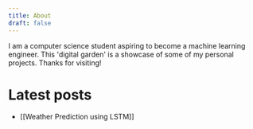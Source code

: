 ```yaml
---
title: About
draft: false
---
```

I am a computer science student aspiring to become a machine learning engineer. This 'digital garden' is a showcase of some of my personal projects. 
Thanks for visiting!
# Latest posts
- [[Weather Prediction using LSTM]]

 
